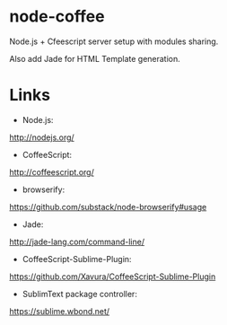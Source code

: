 node-coffee
===========

Node.js + Cfeescript server setup with modules sharing.

Also add Jade for HTML Template generation.

Links
=====

- Node.js:

http://nodejs.org/

- CoffeeScript:

http://coffeescript.org/

- browserify:

https://github.com/substack/node-browserify#usage

- Jade:

http://jade-lang.com/command-line/

- CoffeeScript-Sublime-Plugin:

https://github.com/Xavura/CoffeeScript-Sublime-Plugin

- SublimText package controller:

https://sublime.wbond.net/


